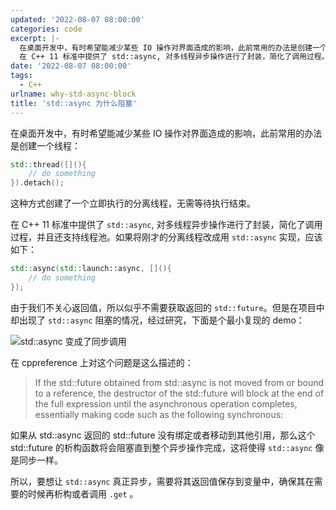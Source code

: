 ```yaml
---
updated: '2022-08-07 08:00:00'
categories: code
excerpt: |-
  在桌面开发中，有时希望能减少某些 IO 操作对界面造成的影响，此前常用的办法是创建一个线程。这种方式创建了一个立即执行的分离线程，无需等待执行结束。
  在 C++ 11 标准中提供了 std::async, 对多线程异步操作进行了封装，简化了调用过程。
date: '2022-08-07 08:00:00'
tags:
  - C++
urlname: why-std-async-block
title: 'std::async 为什么阻塞'
---
```


在桌面开发中，有时希望能减少某些 IO 操作对界面造成的影响，此前常用的办法是创建一个线程：


```c++
std::thread([](){
	// do something
}).detach();
```


这种方式创建了一个立即执行的分离线程，无需等待执行结束。


在 C++ 11 标准中提供了 `std::async`, 对多线程异步操作进行了封装，简化了调用过程，并且还支持线程池。如果将刚才的分离线程改成用 `std::async` 实现，应该如下：


```c++
std::async(std::launch::async, [](){
	// do something
});
```


由于我们不关心返回值，所以似乎不需要获取返回的 `std::future`。但是在项目中却出现了 `std::async` 阻塞的情况，经过研究，下面是个最小复现的 demo：


![std::async 变成了同步调用](https://prod-files-secure.s3.us-west-2.amazonaws.com/fbb39313-8950-40fc-9abf-5c7412d9778c/4f1cdf55-c03e-49c2-bdc5-986f5d8c5807/Untitled.png?X-Amz-Algorithm=AWS4-HMAC-SHA256&X-Amz-Content-Sha256=UNSIGNED-PAYLOAD&X-Amz-Credential=AKIAT73L2G45HZZMZUHI%2F20240926%2Fus-west-2%2Fs3%2Faws4_request&X-Amz-Date=20240926T050930Z&X-Amz-Expires=3600&X-Amz-Signature=d387217bedfc97a2f48b7fa3d1561ae93d1a7d940fdf3d447a44d38b7225bda5&X-Amz-SignedHeaders=host&x-id=GetObject)


 在 cppreference 上对这个问题是这么描述的：


> If the std::future obtained from std::async is not moved from or bound to a reference, the destructor of the std::future will block at the end of the full expression until the asynchronous operation completes, essentially making code such as the following synchronous:


如果从 std::async 返回的 std::future 没有绑定或者移动到其他引用，那么这个 std::future 的析构函数将会阻塞直到整个异步操作完成，这将使得 `std::async` 像是同步一样。


所以，要想让 `std::async` 真正异步，需要将其返回值保存到变量中，确保其在需要的时候再析构或者调用 `.get` 。

